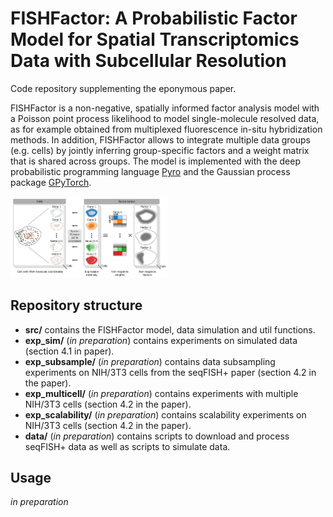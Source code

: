 # FISHFactor: A Probabilistic Factor Model for Spatial Transcriptomics Data with Subcellular Resolution
Code repository supplementing the eponymous paper.

FISHFactor is a non-negative, spatially informed factor analysis model with a Poisson point process likelihood to model single-molecule resolved data, as for example obtained from multiplexed fluorescence in-situ hybridization methods. In addition, FISHFactor allows to integrate multiple data groups (e.g. cells) by jointly inferring group-specific factors and a weight matrix that is shared across groups. The model is implemented with the deep probabilistic programming language [Pyro](https://pyro.ai/) and the Gaussian process package [GPyTorch](https://gpytorch.ai/).

<img src="model.png" width=50% height=50%>


## Repository structure

- **src/** contains the FISHFactor model, data simulation and util functions.
- **exp_sim/** (*in preparation*) contains experiments on simulated data (section 4.1 in paper).
- **exp_subsample/** (*in preparation*) contains data subsampling experiments on NIH/3T3 cells from the seqFISH+ paper (section 4.2 in the paper).
- **exp_multicell/** (*in preparation*) contains experiments with multiple NIH/3T3 cells (section 4.2 in the paper).
- **exp_scalability/** (*in preparation*) contains scalability experiments on NIH/3T3 cells (section 4.2 in the paper).
- **data/** (*in preparation*) contains scripts to download and process seqFISH+ data as well as scripts to simulate data.

## Usage

*in preparation*